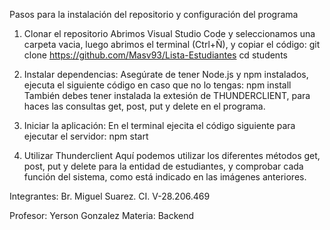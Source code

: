 Pasos para la instalación del repositorio y configuración del programa 
1.	Clonar el repositorio
Abrimos Visual Studio Code y seleccionamos una carpeta vacia, luego abrimos el terminal (Ctrl+Ñ), y copiar el código:
git clone https://github.com/Masv93/Lista-Estudiantes
cd students

2.	Instalar dependencias: 
Asegúrate de tener Node.js y npm instalados, ejecuta el siguiente código en caso que no lo tengas:
npm install
También debes tener instalada la extesión de THUNDERCLIENT, para haces las consultas get, post, put y delete en el programa.
3.	Iniciar la aplicación:
En el terminal ejecita el código siguiente para ejecutar el servidor:
npm start
4.	Utilizar Thunderclient
Aquí podemos utilizar los diferentes métodos get, post, put y delete para la entidad de estudiantes, y comprobar cada función del sistema, como está indicado en las imágenes anteriores.

Integrantes:
Br. Miguel Suarez. CI. V-28.206.469

Profesor: Yerson Gonzalez 
Materia: Backend
